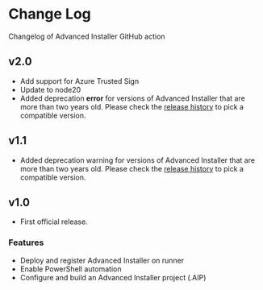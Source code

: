 # Change Log

Changelog of Advanced Installer GitHub action

## v2.0
* Add support for Azure Trusted Sign
* Update to node20
* Added deprecation **error** for versions of Advanced Installer that are more than two years old. Please check the [release history](https://www.advancedinstaller.com/version-history.html) to pick a compatible version.

## v1.1

* Added deprecation warning for versions of Advanced Installer that are more than two years old. Please check the [release history](https://www.advancedinstaller.com/version-history.html) to pick a compatible version.

## v1.0

* First official release.

### Features

* Deploy and register Advanced Installer on runner
* Enable PowerShell automation
* Configure and build an Advanced Installer project (.AIP)


